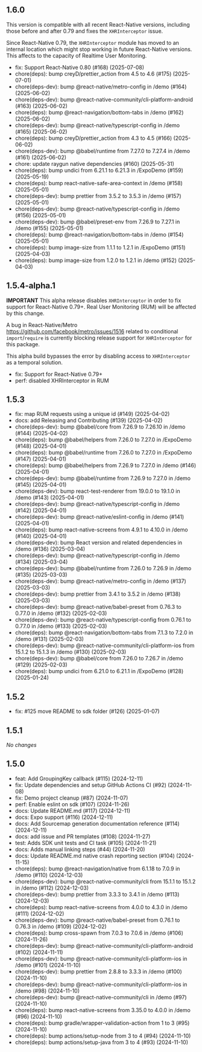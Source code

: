 ## 1.6.0

This version is compatible with all recent React-Native versions, including those before and after 0.79 and fixes the `XHRInterceptor` issue.

Since React-Native 0.79, the `XHRInterceptor` module has moved to an internal location which might stop working in future React-Native versions. This affects to the capacity of Realtime User Monitoring.

- fix: Support React-Native 0.80 (#168) (2025-07-08)
- chore(deps): bump creyD/prettier_action from 4.5 to 4.6 (#175) (2025-07-01)
- chore(deps-dev): bump @react-native/metro-config in /demo (#164) (2025-06-02)
- chore(deps-dev): bump @react-native-community/cli-platform-android (#163) (2025-06-02)
- chore(deps): bump @react-navigation/bottom-tabs in /demo (#162) (2025-06-02)
- chore(deps-dev): bump @react-native/typescript-config in /demo (#165) (2025-06-02)
- chore(deps): bump creyD/prettier_action from 4.3 to 4.5 (#166) (2025-06-02)
- chore(deps-dev): bump @babel/runtime from 7.27.0 to 7.27.4 in /demo (#161) (2025-06-02)
- chore: update raygun native dependencies (#160) (2025-05-31)
- chore(deps): bump undici from 6.21.1 to 6.21.3 in /ExpoDemo (#159) (2025-05-19)
- chore(deps): bump react-native-safe-area-context in /demo (#158) (2025-05-01)
- chore(deps-dev): bump prettier from 3.5.2 to 3.5.3 in /demo (#157) (2025-05-01)
- chore(deps-dev): bump @react-native/typescript-config in /demo (#156) (2025-05-01)
- chore(deps-dev): bump @babel/preset-env from 7.26.9 to 7.27.1 in /demo (#155) (2025-05-01)
- chore(deps): bump @react-navigation/bottom-tabs in /demo (#154) (2025-05-01)
- chore(deps): bump image-size from 1.1.1 to 1.2.1 in /ExpoDemo (#151) (2025-04-03)
- chore(deps): bump image-size from 1.2.0 to 1.2.1 in /demo (#152) (2025-04-03)

## 1.5.4-alpha.1

**IMPORTANT** This alpha release disables `XHRInterceptor` in order to fix support for React-Native 0.79+. Real User Monitoring (RUM) will be affected by this change.

A bug in React-Native/Metro https://github.com/facebook/metro/issues/1516 related to conditional `import`/`require` is currently blocking release support for `XHRInterceptor` for this package.

This alpha build bypasses the error by disabling access to `XHRInterceptor` as a temporal solution.

- fix: Support for React-Native 0.79+
- perf: disabled XHRInterceptor in RUM

## 1.5.3

- fix: map RUM requests using a unique id (#149) (2025-04-02)
- docs: add Releasing and Contributing (#139) (2025-04-02)
- chore(deps-dev): bump @babel/core from 7.26.9 to 7.26.10 in /demo (#144) (2025-04-02)
- chore(deps): bump @babel/helpers from 7.26.0 to 7.27.0 in /ExpoDemo (#148) (2025-04-01)
- chore(deps): bump @babel/runtime from 7.26.0 to 7.27.0 in /ExpoDemo (#147) (2025-04-01)
- chore(deps): bump @babel/helpers from 7.26.9 to 7.27.0 in /demo (#146) (2025-04-01)
- chore(deps-dev): bump @babel/runtime from 7.26.9 to 7.27.0 in /demo (#145) (2025-04-01)
- chore(deps-dev): bump react-test-renderer from 19.0.0 to 19.1.0 in /demo (#143) (2025-04-01)
- chore(deps-dev): bump @react-native/typescript-config in /demo (#142) (2025-04-01)
- chore(deps-dev): bump @react-native/eslint-config in /demo (#141) (2025-04-01)
- chore(deps): bump react-native-screens from 4.9.1 to 4.10.0 in /demo (#140) (2025-04-01)
- chore(deps-dev): bump React version and related dependencies in /demo (#136) (2025-03-04)
- chore(deps-dev): bump @react-native/typescript-config in /demo (#134) (2025-03-04)
- chore(deps-dev): bump @babel/runtime from 7.26.0 to 7.26.9 in /demo (#135) (2025-03-03)
- chore(deps-dev): bump @react-native/metro-config in /demo (#137) (2025-03-03)
- chore(deps-dev): bump prettier from 3.4.1 to 3.5.2 in /demo (#138) (2025-03-03)
- chore(deps-dev): bump @react-native/babel-preset from 0.76.3 to 0.77.0 in /demo (#132) (2025-02-03)
- chore(deps-dev): bump @react-native/typescript-config from 0.76.1 to 0.77.0 in /demo (#133) (2025-02-03)
- chore(deps): bump @react-navigation/bottom-tabs from 7.1.3 to 7.2.0 in /demo (#131) (2025-02-03)
- chore(deps-dev): bump @react-native-community/cli-platform-ios from 15.1.2 to 15.1.3 in /demo (#130) (2025-02-03)
- chore(deps-dev): bump @babel/core from 7.26.0 to 7.26.7 in /demo (#129) (2025-02-03)
- chore(deps): bump undici from 6.21.0 to 6.21.1 in /ExpoDemo (#128) (2025-01-24)

## 1.5.2

- fix: #125 move README to sdk folder (#126) (2025-01-07)

## 1.5.1

*No changes*

## 1.5.0

- feat: Add GroupingKey callback (#115) (2024-12-11)
- fix: Update dependencies and setup GitHub Actions CI (#92) (2024-11-08)
- fix: Demo project cleanup (#87) (2024-11-07)
- perf: Enable eslint on sdk (#107) (2024-11-26)
- docs: Update README.md (#117) (2024-12-11)
- docs: Expo support (#116) (2024-12-11)
- docs: Add Sourcemap generation documentation reference (#114) (2024-12-11)
- docs: add issue and PR templates (#108) (2024-11-27)
- test: Adds SDK unit tests and CI task (#105) (2024-11-21)
- docs: Adds manual linking steps (#44) (2024-11-20)
- docs: Update README.md native crash reporting section (#104) (2024-11-15)
- chore(deps): bump @react-navigation/native from 6.1.18 to 7.0.9 in /demo (#110) (2024-12-03)
- chore(deps-dev): bump @react-native-community/cli from 15.1.1 to 15.1.2 in /demo (#112) (2024-12-03)
- chore(deps-dev): bump prettier from 3.3.3 to 3.4.1 in /demo (#113) (2024-12-03)
- chore(deps): bump react-native-screens from 4.0.0 to 4.3.0 in /demo (#111) (2024-12-02)
- chore(deps-dev): bump @react-native/babel-preset from 0.76.1 to 0.76.3 in /demo (#109) (2024-12-02)
- chore(deps): bump cross-spawn from 7.0.3 to 7.0.6 in /demo (#106) (2024-11-26)
- chore(deps-dev): bump @react-native-community/cli-platform-android (#102) (2024-11-11)
- chore(deps-dev): bump @react-native-community/cli-platform-ios in /demo (#101) (2024-11-10)
- chore(deps-dev): bump prettier from 2.8.8 to 3.3.3 in /demo (#100) (2024-11-10)
- chore(deps-dev): bump @react-native-community/cli-platform-ios in /demo (#98) (2024-11-10)
- chore(deps-dev): bump @react-native-community/cli in /demo (#97) (2024-11-10)
- chore(deps): bump react-native-screens from 3.35.0 to 4.0.0 in /demo (#96) (2024-11-10)
- chore(deps): bump gradle/wrapper-validation-action from 1 to 3 (#95) (2024-11-10)
- chore(deps): bump actions/setup-node from 3 to 4 (#94) (2024-11-10)
- chore(deps): bump actions/setup-java from 3 to 4 (#93) (2024-11-10)

